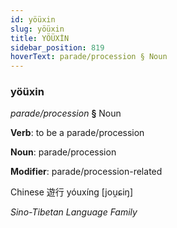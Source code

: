 ```yaml
---
id: yöüxin
slug: yöüxin
title: YÖÜXİN
sidebar_position: 819
hoverText: parade/procession § Noun
---
```


### yöüxin

*parade/procession* **§** Noun

**Verb**: to be a parade/procession

**Noun**: parade/procession

**Modifier**: parade/procession-related

Chinese 遊行 yóuxíng [jou̯ɕiŋ]

*Sino-Tibetan Language Family*